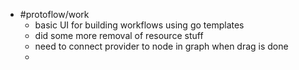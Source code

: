 - #protoflow/work
	- basic UI for building workflows using go templates
	- did some more removal of resource stuff
	- need to connect provider to node in graph when drag is done
	-